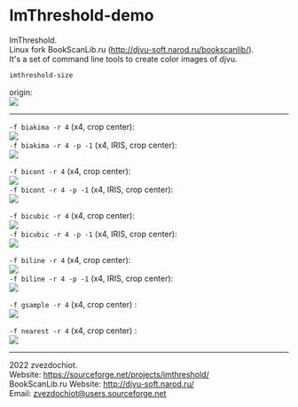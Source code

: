 # ImThreshold-demo

ImThreshold.  
Linux fork BookScanLib.ru (http://djvu-soft.narod.ru/bookscanlib/).  
It's a set of command line tools to create color images of djvu.  

```sh
imthreshold-size
```

origin:  
![](../../orig/lena.png)

---

`-f biakima -r 4` (x4, crop center):  
![](./lena.size.x4.biakima.png)  
`-f biakima -r 4 -p -1` (x4, IRIS, crop center):  
![](./lena.size.x4.biakima.i.png)

`-f bicont -r 4` (x4, crop center):  
![](./lena.size.x4.bicont.png)  
`-f bicont -r 4 -p -1` (x4, IRIS, crop center):  
![](./lena.size.x4.bicont.i.png)

`-f bicubic -r 4` (x4, crop center):  
![](./lena.size.x4.bicubic.png)  
`-f bicubic -r 4 -p -1` (x4, IRIS, crop center):  
![](./lena.size.x4.bicubic.i.png)

`-f biline -r 4` (x4, crop center):  
![](./lena.size.x4.biline.png)  
`-f biline -r 4 -p -1` (x4, IRIS, crop center):  
![](./lena.size.x4.biline.i.png)

`-f gsample -r 4` (x4, crop center) :  
![](./lena.size.x4.gsample.png)

`-f nearest -r 4` (x4, crop center) :  
![](./lena.size.x4.nearest.png)

---

 2022 zvezdochiot.  
 Website: https://sourceforge.net/projects/imthreshold/  
 BookScanLib.ru Website: http://djvu-soft.narod.ru/  
 Email: zvezdochiot@users.sourceforge.net  
